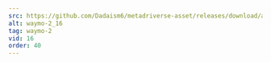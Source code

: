 ```yaml
---
src: https://github.com/Dadaism6/metadriverse-asset/releases/download/assetsv1.0.2/waymo-2_16.mp4
alt: waymo-2_16
tag: waymo-2
vid: 16
order: 40
---
```

